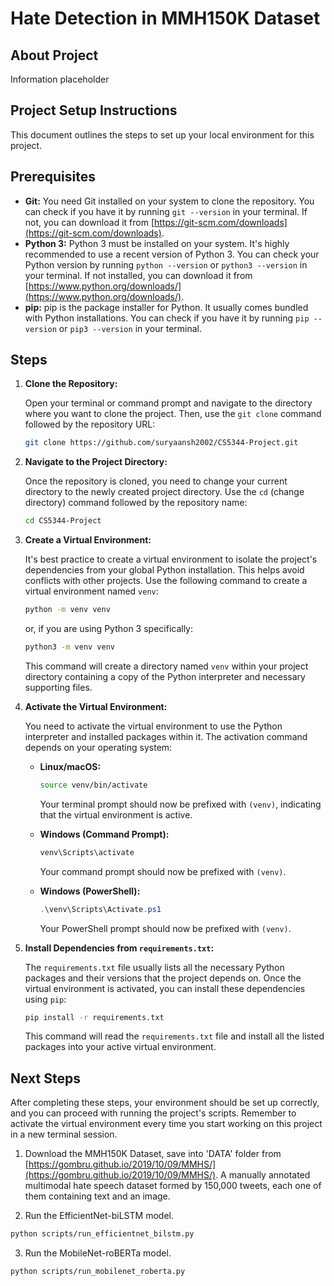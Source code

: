 # Hate Detection in MMH150K Dataset

## About Project

Information placeholder


## Project Setup Instructions

This document outlines the steps to set up your local environment for this project.

## Prerequisites

* **Git:** You need Git installed on your system to clone the repository. You can check if you have it by running `git --version` in your terminal. If not, you can download it from [https://git-scm.com/downloads](https://git-scm.com/downloads).
* **Python 3:** Python 3 must be installed on your system. It's highly recommended to use a recent version of Python 3. You can check your Python version by running `python --version` or `python3 --version` in your terminal. If not installed, you can download it from [https://www.python.org/downloads/](https://www.python.org/downloads/).
* **pip:** pip is the package installer for Python. It usually comes bundled with Python installations. You can check if you have it by running `pip --version` or `pip3 --version` in your terminal.

## Steps

1.  **Clone the Repository:**

    Open your terminal or command prompt and navigate to the directory where you want to clone the project. Then, use the `git clone` command followed by the repository URL:

    ```bash
    git clone https://github.com/suryaansh2002/CS5344-Project.git
    ```

2.  **Navigate to the Project Directory:**

    Once the repository is cloned, you need to change your current directory to the newly created project directory. Use the `cd` (change directory) command followed by the repository name:

    ```bash
    cd CS5344-Project
    ```

3.  **Create a Virtual Environment:**

    It's best practice to create a virtual environment to isolate the project's dependencies from your global Python installation. This helps avoid conflicts with other projects. Use the following command to create a virtual environment named `venv`:

    ```bash
    python -m venv venv
    ```

    or, if you are using Python 3 specifically:

    ```bash
    python3 -m venv venv
    ```

    This command will create a directory named `venv` within your project directory containing a copy of the Python interpreter and necessary supporting files.

4.  **Activate the Virtual Environment:**

    You need to activate the virtual environment to use the Python interpreter and installed packages within it. The activation command depends on your operating system:

    * **Linux/macOS:**

        ```bash
        source venv/bin/activate
        ```

        Your terminal prompt should now be prefixed with `(venv)`, indicating that the virtual environment is active.

    * **Windows (Command Prompt):**

        ```bash
        venv\Scripts\activate
        ```

        Your command prompt should now be prefixed with `(venv)`.

    * **Windows (PowerShell):**

        ```powershell
        .\venv\Scripts\Activate.ps1
        ```

        Your PowerShell prompt should now be prefixed with `(venv)`.

5.  **Install Dependencies from `requirements.txt`:**

    The `requirements.txt` file usually lists all the necessary Python packages and their versions that the project depends on. Once the virtual environment is activated, you can install these dependencies using `pip`:

    ```bash
    pip install -r requirements.txt
    ```

    This command will read the `requirements.txt` file and install all the listed packages into your active virtual environment.

## Next Steps

After completing these steps, your environment should be set up correctly, and you can proceed with running the project's scripts. Remember to activate the virtual environment every time you start working on this project in a new terminal session.

1.    Download the MMH150K Dataset, save into 'DATA' folder from [https://gombru.github.io/2019/10/09/MMHS/](https://gombru.github.io/2019/10/09/MMHS/). A manually annotated multimodal hate speech dataset formed by 150,000 tweets, each one of them containing text and an image.

2.    Run the EfficientNet-biLSTM model.
```bash
python scripts/run_efficientnet_bilstm.py
```
3.    Run the MobileNet-roBERTa model.
```bash
python scripts/run_mobilenet_roberta.py
```


